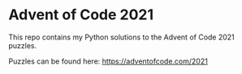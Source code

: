 # Advent of Code 2021

This repo contains my Python solutions to the Advent of Code 2021 puzzles.

Puzzles can be found here: https://adventofcode.com/2021